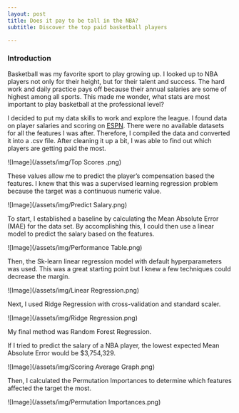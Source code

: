 ```yaml
---
layout: post
title: Does it pay to be tall in the NBA?
subtitle: Discover the top paid basketball players 

---
```

### Introduction

Basketball was my favorite sport to play growing up. I looked up to NBA players not only for their height, but for their talent and success. The hard work and daily practice pays off because their annual salaries are some of highest among all sports. This made me wonder, what stats are most important to play basketball at the professional level?

I decided to put my data skills to work and explore the league. I found data on player salaries and scoring on [ESPN](http://www.espn.com/nba/salaries). There were no available datasets for all the features I was after. Therefore, I compiled the data and converted it into a .csv file. After cleaning it up a bit, I was able to find out which players are getting paid the most. 

![Image](/assets/img/Top Scores .png)

These values allow me to predict the player’s compensation based the features. I knew that this was a supervised learning regression problem because the target was a continuous numeric value. 

![Image](/assets/img/Predict Salary.png)

To start, I established a baseline by calculating the Mean Absolute Error (MAE) for the data set. By accomplishing this, I could then use a linear model to predict the salary based on the features.

![Image](/assets/img/Performance Table.png)

Then, the Sk-learn linear regression model with default hyperparameters was used. This was a great starting point but I knew a few techniques could decrease the margin. 

![Image](/assets/img/Linear Regression.png)

Next, I used Ridge Regression with cross-validation and standard scaler.

![Image](/assets/img/Ridge Regression.png)

My final method was Random Forest Regression. 


If I tried to predict the salary of a NBA player, the lowest expected Mean Absolute Error would be $3,754,329. 

![Image](/assets/img/Scoring Average Graph.png)

Then, I calculated the Permutation Importances to determine which features affected the target the most. 

![Image](/assets/img/Permutation Importances.png)



